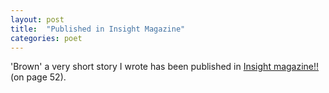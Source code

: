 ```yaml
---
layout: post
title:  "Published in Insight Magazine"
categories: poet
---
```


'Brown' a very short story I wrote has been published in [Insight magazine!!](http://issuu.com/insightmagazine/docs/insight34?mode=window&viewMode=doublePage
) (on page 52).